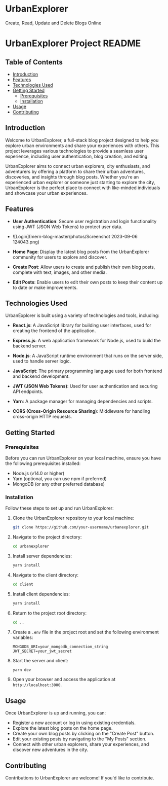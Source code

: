 # UrbanExplorer
Create, Read, Update and Delete Blogs Online

# UrbanExplorer Project README
## Table of Contents

- [Introduction](#introduction)
- [Features](#features)
- [Technologies Used](#technologies-used)
- [Getting Started](#getting-started)
  - [Prerequisites](#prerequisites)
  - [Installation](#installation)
- [Usage](#usage)
- [Contributing](#contributing)

## Introduction

Welcome to UrbanExplorer, a full-stack blog project designed to help you explore urban environments and share your experiences with others. This project leverages various technologies to provide a seamless user experience, including user authentication, blog creation, and editing.

UrbanExplorer aims to connect urban explorers, city enthusiasts, and adventurers by offering a platform to share their urban adventures, discoveries, and insights through blog posts. Whether you're an experienced urban explorer or someone just starting to explore the city, UrbanExplorer is the perfect place to connect with like-minded individuals and showcase your urban experiences.

## Features

- **User Authentication**: Secure user registration and login functionality using JWT (JSON Web Tokens) to protect user data.
- ![Login](mern-blog-master/photos/Screenshot 2023-09-06 124043.png)


- **Home Page**: Display the latest blog posts from the UrbanExplorer community for users to explore and discover.

- **Create Post**: Allow users to create and publish their own blog posts, complete with text, images, and other media.

- **Edit Posts**: Enable users to edit their own posts to keep their content up to date or make improvements.

## Technologies Used

UrbanExplorer is built using a variety of technologies and tools, including:

- **React.js**: A JavaScript library for building user interfaces, used for creating the frontend of the application.

- **Express.js**: A web application framework for Node.js, used to build the backend server.

- **Node.js**: A JavaScript runtime environment that runs on the server side, used to handle server logic.

- **JavaScript**: The primary programming language used for both frontend and backend development.

- **JWT (JSON Web Tokens)**: Used for user authentication and securing API endpoints.

- **Yarn**: A package manager for managing dependencies and scripts.

- **CORS (Cross-Origin Resource Sharing)**: Middleware for handling cross-origin HTTP requests.

## Getting Started

### Prerequisites

Before you can run UrbanExplorer on your local machine, ensure you have the following prerequisites installed:

- Node.js (v14.0 or higher)
- Yarn (optional, you can use npm if preferred)
- MongoDB (or any other preferred database)

### Installation

Follow these steps to set up and run UrbanExplorer:

1. Clone the UrbanExplorer repository to your local machine:

   ```bash
   git clone https://github.com/your-username/urbanexplorer.git
   ```

2. Navigate to the project directory:

   ```bash
   cd urbanexplorer
   ```

3. Install server dependencies:

   ```bash
   yarn install
   ```

4. Navigate to the client directory:

   ```bash
   cd client
   ```

5. Install client dependencies:

   ```bash
   yarn install
   ```

6. Return to the project root directory:

   ```bash
   cd ..
   ```

7. Create a `.env` file in the project root and set the following environment variables:

   ```env
   MONGODB_URI=your_mongodb_connection_string
   JWT_SECRET=your_jwt_secret
   ```

8. Start the server and client:

   ```bash
   yarn dev
   ```

9. Open your browser and access the application at `http://localhost:3000`.

## Usage

Once UrbanExplorer is up and running, you can:

- Register a new account or log in using existing credentials.
- Explore the latest blog posts on the home page.
- Create your own blog posts by clicking on the "Create Post" button.
- Edit your existing posts by navigating to the "My Posts" section.
- Connect with other urban explorers, share your experiences, and discover new adventures in the city.

## Contributing

Contributions to UrbanExplorer are welcome! If you'd like to contribute.

